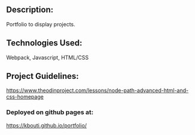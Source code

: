 ## Description:

Portfolio to display projects. 

## Technologies Used:

Webpack,
Javascript,
HTML/CSS

## Project Guidelines: 

https://www.theodinproject.com/lessons/node-path-advanced-html-and-css-homepage

### Deployed on github pages at: 

https://kbouti.github.io/portfolio/


